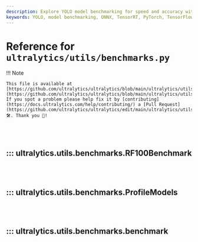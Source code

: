 ```yaml
---
description: Explore YOLO model benchmarking for speed and accuracy with formats like PyTorch, ONNX, TensorRT, and more. Detailed profiling & usage guides.
keywords: YOLO, model benchmarking, ONNX, TensorRT, PyTorch, TensorFlow, CoreML, profiling, Ultralytics, model performance
---
```


# Reference for `ultralytics/utils/benchmarks.py`

!!! Note

    This file is available at [https://github.com/ultralytics/ultralytics/blob/main/ultralytics/utils/benchmarks.py](https://github.com/ultralytics/ultralytics/blob/main/ultralytics/utils/benchmarks.py). If you spot a problem please help fix it by [contributing](https://docs.ultralytics.com/help/contributing/) a [Pull Request](https://github.com/ultralytics/ultralytics/edit/main/ultralytics/utils/benchmarks.py) 🛠️. Thank you 🙏!

<br><br>

## ::: ultralytics.utils.benchmarks.RF100Benchmark

<br><br>

## ::: ultralytics.utils.benchmarks.ProfileModels

<br><br>

## ::: ultralytics.utils.benchmarks.benchmark

<br><br>
